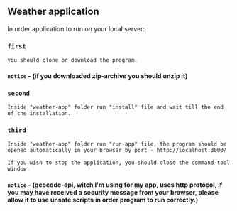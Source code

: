 ## Weather application

In order application to run on your local server:

  ### `first`
    you should clone or download the program.

  #### `notice` - (if you downloaded zip-archive you should unzip it)

  ### `second`
    Inside "weather-app" folder run "install" file and wait till the end of the installation.

  ### `third`
    Inside "weather-app" folder run "run-app" file, the program should be opened automatically in your browser by port - http://localhost:3000/

    If you wish to stop the application, you should close the command-tool window.

  #### `notice` - (geocode-api, witch I'm using for my app, uses http protocol, if you may have received a security message from your browser, please allow it to use unsafe scripts in order program to run correctly.)